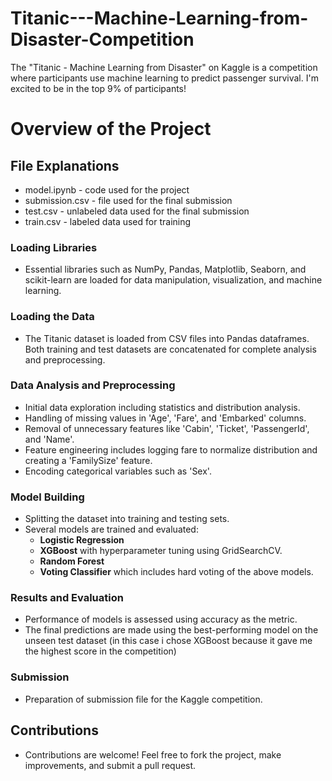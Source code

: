 # Titanic---Machine-Learning-from-Disaster-Competition
The "Titanic - Machine Learning from Disaster" on Kaggle is a competition where participants use machine learning to predict passenger survival. I'm excited to be in the top 9% of participants!

# Overview of the Project

## File Explanations
- model.ipynb - code used for the project
- submission.csv - file used for the final submission
- test.csv - unlabeled data used for the final submission
- train.csv - labeled data used for training

### Loading Libraries
- Essential libraries such as NumPy, Pandas, Matplotlib, Seaborn, and scikit-learn are loaded for data manipulation, visualization, and machine learning.

### Loading the Data
- The Titanic dataset is loaded from CSV files into Pandas dataframes. Both training and test datasets are concatenated for complete analysis and preprocessing.

### Data Analysis and Preprocessing
- Initial data exploration including statistics and distribution analysis.
- Handling of missing values in 'Age', 'Fare', and 'Embarked' columns.
- Removal of unnecessary features like 'Cabin', 'Ticket', 'PassengerId', and 'Name'.
- Feature engineering includes logging fare to normalize distribution and creating a 'FamilySize' feature.
- Encoding categorical variables such as 'Sex'.

### Model Building
- Splitting the dataset into training and testing sets.
- Several models are trained and evaluated:
  - **Logistic Regression**
  - **XGBoost** with hyperparameter tuning using GridSearchCV.
  - **Random Forest**
  - **Voting Classifier** which includes hard voting of the above models.

### Results and Evaluation
- Performance of models is assessed using accuracy as the metric.
- The final predictions are made using the best-performing model on the unseen test dataset (in this case i chose XGBoost because it gave me the highest score in the competition)

### Submission
- Preparation of submission file for the Kaggle competition.

## Contributions
- Contributions are welcome! Feel free to fork the project, make improvements, and submit a pull request.

